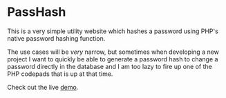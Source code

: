 PassHash
=

This is a very simple utility website which hashes a password using PHP's native password hashing function.

The use cases will be *very* narrow, but sometimes when developing a new project I want to quickly be able to generate a password hash to change a password directly in the database and I am too lazy to fire up one of the PHP codepads that is up at that time.

Check out the live [demo][demo].

[demo]:https://passhash.pieterhordijk.com
